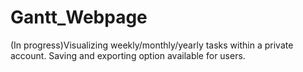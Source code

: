 # Gantt_Webpage
(In progress)Visualizing weekly/monthly/yearly tasks within a private account. Saving and exporting option available for users.
